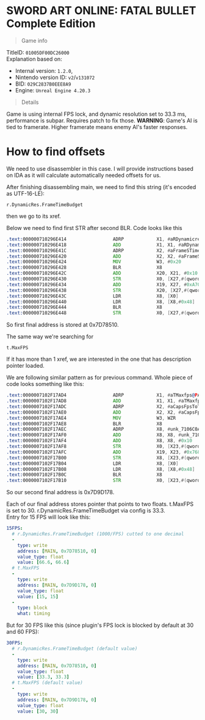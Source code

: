# SWORD ART ONLINE: FATAL BULLET Complete Edition

> Game info

TitleID: `01005DF00DC26000`<br>
Explanation based on:
- Internal version: `1.2.0`, 
- Nintendo version ID: `v2`/`v131072`
- BID: `029C2837B0EEE8A9`
- Engine: `Unreal Engine 4.20.3`

> Details

Game is using internal FPS lock, and dynamic resolution set to 33.3 ms, performance is subpar. Requires patch to fix those.
**WARNING**: Game's AI is tied to framerate. Higher framerate means enemy AI's faster responses.

# How to find offsets

We need to use disassembler in this case. I will provide instructions based on IDA as it will calculate automatically needed offsets for us.

After finishing disassembling main, we need to find this string (it's encoded as UTF-16-LE):
```
r.DynamicRes.FrameTimeBudget
```

then we go to its xref.

Below we need to find first STR after second BLR. Code looks like this
```asm
.text:000000710296E414                 ADRP            X1, #aRDynamicresFra_0@PAGE ; "r.DynamicRes.FrameTimeBudget"
.text:000000710296E418                 ADD             X1, X1, #aRDynamicresFra_0@PAGEOFF ; "r.DynamicRes.FrameTimeBudget"
.text:000000710296E41C                 ADRP            X2, #aFrameSTimeBudg@PAGE ; "Frame's time budget in milliseconds."
.text:000000710296E420                 ADD             X2, X2, #aFrameSTimeBudg@PAGEOFF ; "Frame's time budget in milliseconds."
.text:000000710296E424                 MOV             W3, #0x20
.text:000000710296E428                 BLR             X8
.text:000000710296E42C                 ADD             X20, X21, #0x10
.text:000000710296E430                 STR             X0, [X27,#(qword_7107D78508 - 0x7107D77A90)]
.text:000000710296E434                 ADD             X19, X27, #0xA70
.text:000000710296E438                 STR             X20, [X27,#(qword_7107D78500 - 0x7107D77A90)]
.text:000000710296E43C                 LDR             X8, [X0]
.text:000000710296E440                 LDR             X8, [X8,#0x48]
.text:000000710296E444                 BLR             X8
.text:000000710296E448                 STR             X0, [X27,#(qword_7107D78510 - 0x7107D77A90)]
```

So first final address is stored at 0x7D78510.

The same way we're searching for 
```
t.MaxFPS
```
If it has more than 1 xref, we are interested in the one that has description pointer loaded.

We are following similar pattern as for previous command. Whole piece of code looks something like this:
```asm
.text:0000007102F17AD4                 ADRP            X1, #aTMaxfps@PAGE ; "t.MaxFPS"
.text:0000007102F17AD8                 ADD             X1, X1, #aTMaxfps@PAGEOFF ; "t.MaxFPS"
.text:0000007102F17ADC                 ADRP            X2, #aCapsFpsToTheGi@PAGE ; "Caps FPS to the given value.  Set to <="...
.text:0000007102F17AE0                 ADD             X2, X2, #aCapsFpsToTheGi@PAGEOFF ; "Caps FPS to the given value.  Set to <="...
.text:0000007102F17AE4                 MOV             W3, WZR
.text:0000007102F17AE8                 BLR             X8
.text:0000007102F17AEC                 ADRP            X8, #unk_7106C0A0A0@PAGE
.text:0000007102F17AF0                 ADD             X8, X8, #unk_7106C0A0A0@PAGEOFF
.text:0000007102F17AF4                 ADD             X8, X8, #0x10
.text:0000007102F17AF8                 STR             X0, [X23,#(qword_7107D9D170 - 0x7107D9CA00)]
.text:0000007102F17AFC                 ADD             X19, X23, #0x768
.text:0000007102F17B00                 STR             X8, [X23,#(qword_7107D9D168 - 0x7107D9CA00)]
.text:0000007102F17B04                 LDR             X8, [X0]
.text:0000007102F17B08                 LDR             X8, [X8,#0x48]
.text:0000007102F17B0C                 BLR             X8
.text:0000007102F17B10                 STR             X0, [X23,#(qword_7107D9D178 - 0x7107D9CA00)]
```
So our second final address is 0x7D9D178.

Each of our final address stores pointer that points to two floats. t.MaxFPS is set to 30. r.DynamicRes.FrameTimeBudget via config is 33.3.<br>
Entry for 15 FPS will look like this:
```yaml
15FPS:
  # r.DynamicRes.FrameTimeBudget (1000/FPS) cutted to one decimal
  -
    type: write
    address: [MAIN, 0x7D78510, 0]
    value_type: float
    value: [66.6, 66.6]
  # t.MaxFPS
  -
    type: write
    address: [MAIN, 0x7D9D178, 0]
    value_type: float
    value: [15, 15]
  -
    type: block
    what: timing

```
But for 30 FPS like this (since plugin's FPS lock is blocked by default at 30 and 60 FPS):
```yaml
30FPS:
  # r.DynamicRes.FrameTimeBudget (default value)
  -
    type: write
    address: [MAIN, 0x7D78510, 0]
    value_type: float
    value: [33.3, 33.3]
  # t.MaxFPS (default value)
  -
    type: write
    address: [MAIN, 0x7D9D178, 0]
    value_type: float
    value: [30, 30]

```
